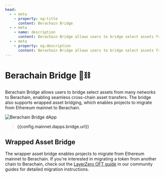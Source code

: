 ```yaml
---
head:
  - - meta
    - property: og:title
      content: Berachain Bridge
  - - meta
    - name: description
      content: Berachain Bridge allows users to bridge select assets from many networks to Berachain
  - - meta
    - property: og:description
      content: Berachain Bridge allows users to bridge select assets from many networks to Berachain
---
```


<script setup>
  import config from '@berachain/config/constants.json';
</script>

# Berachain Bridge 🐻⛓️

Berachain Bridge allows users to bridge select assets from many networks to Berachain, enabling seamless cross-chain asset transfers. The bridge also supports wrapped asset bridging, which enables projects to migrate from Ethereum mainnet to Berachain.

<a target="_blank" :href="config.mainnet.dapps.bridge.url + 'utm_source=docsCore'">

![Berachain Bridge dApp](/assets/berachain-bridge.png)

</a>

> <a target="_blank" :href="config.mainnet.dapps.bridge.url + 'utm_source=docsCore'">{{config.mainnet.dapps.bridge.url}}</a>

## Wrapped Asset Bridge

The wrapper asset bridge enables projects to migrate from Ethereum mainnet to Berachain. If you're interested in migrating a token from another chain to Berachain, check out the [LayerZero OFT guide](/developers/guides/community-guides#bridging) in our community guides for detailed migration instructions.
